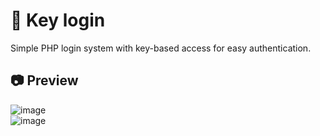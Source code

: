 # 🔐 Key login
Simple PHP login system with key-based access for easy authentication.

## 📷 Preview
![image](https://github.com/emppu-dev/key-login/assets/83163481/149e6a2a-7346-4704-a1d5-e4c2df496b75)<br>![image](https://github.com/emppu-dev/key-login/assets/83163481/9806929c-4662-4e02-8081-71391c43d9b5)
